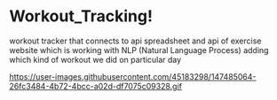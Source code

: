 # Workout_Tracking!
workout tracker that connects to api spreadsheet and api of exercise website which is working with NLP (Natural Language Process)
adding which kind of workout we did on particular day


https://user-images.githubusercontent.com/45183298/147485064-26fc3484-4b72-4bcc-a02d-df7075c09328.gif

